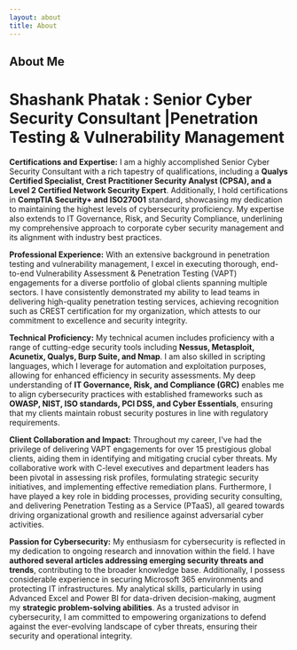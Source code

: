 ```yaml
---
layout: about
title: About
---
```


## About Me

# Shashank Phatak : Senior Cyber Security Consultant |Penetration Testing & Vulnerability Management

**Certifications and Expertise:**
I am a highly accomplished Senior Cyber Security Consultant with a rich tapestry of qualifications, including a **Qualys Certified Specialist, Crest Practitioner Security Analyst (CPSA), and a Level 2 Certified Network Security Expert**. Additionally, I hold certifications in **CompTIA Security+ and ISO27001** standard, showcasing my dedication to maintaining the highest levels of cybersecurity proficiency. My expertise also extends to IT Governance, Risk, and Security Compliance, underlining my comprehensive approach to corporate cyber security management and its alignment with industry best practices.

**Professional Experience:**
With an extensive background in penetration testing and vulnerability management, I excel in executing thorough, end-to-end Vulnerability Assessment & Penetration Testing (VAPT) engagements for a diverse portfolio of global clients spanning multiple sectors. I have consistently demonstrated my ability to lead teams in delivering high-quality penetration testing services, achieving recognition such as CREST certification for my organization, which attests to our commitment to excellence and security integrity.

**Technical Proficiency:**
My technical acumen includes proficiency with a range of cutting-edge security tools including **Nessus, Metasploit, Acunetix, Qualys, Burp Suite, and Nmap**. I am also skilled in scripting languages, which I leverage for automation and exploitation purposes, allowing for enhanced efficiency in security assessments. My deep understanding of **IT Governance, Risk, and Compliance (GRC)** enables me to align cybersecurity practices with established frameworks such as **OWASP, NIST, ISO standards, PCI DSS, and Cyber Essentials**, ensuring that my clients maintain robust security postures in line with regulatory requirements.

**Client Collaboration and Impact:**
Throughout my career, I've had the privilege of delivering VAPT engagements for over 15 prestigious global clients, aiding them in identifying and mitigating crucial cyber threats. My collaborative work with C-level executives and department leaders has been pivotal in assessing risk profiles, formulating strategic security initiatives, and implementing effective remediation plans. Furthermore, I have played a key role in bidding processes, providing security consulting, and delivering Penetration Testing as a Service (PTaaS), all geared towards driving organizational growth and resilience against adversarial cyber activities.

**Passion for Cybersecurity:**
My enthusiasm for cybersecurity is reflected in my dedication to ongoing research and innovation within the field. I have **authored several articles addressing emerging security threats and trends**, contributing to the broader knowledge base. Additionally, I possess considerable experience in securing Microsoft 365 environments and protecting IT infrastructures. My analytical skills, particularly in using Advanced Excel and Power BI for data-driven decision-making, augment my **strategic problem-solving abilities**. As a trusted advisor in cybersecurity, I am committed to empowering organizations to defend against the ever-evolving landscape of cyber threats, ensuring their security and operational integrity.



